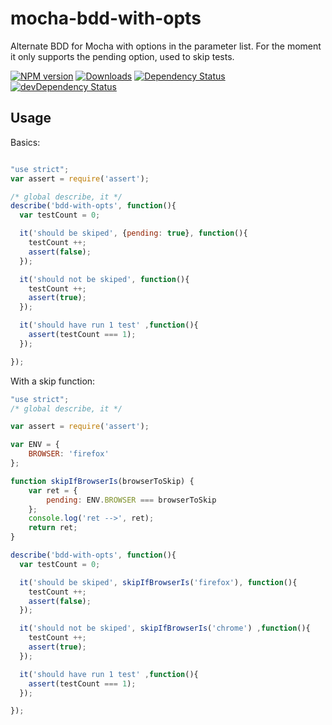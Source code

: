 # mocha-bdd-with-opts

Alternate BDD for Mocha with options in the parameter list. For the moment
it only supports the pending option, used to skip tests.

[![NPM version](http://img.shields.io/npm/v/bdd-with-opts.svg)](https://npmjs.org/package/bdd-with-opts) 
[![Downloads](http://img.shields.io/npm/dm/bdd-with-opts.svg)](https://npmjs.org/package/bdd-with-opts)
[![Dependency Status](https://david-dm.org/sebv/mocha-bdd-with-opts.svg)](https://david-dm.org/sebv/mocha-bdd-with-opts)
[![devDependency Status](https://david-dm.org/sebv/mocha-bdd-with-opts/dev-status.svg)](https://david-dm.org/sebv/mocha-bdd-with-opts#info=devDependencies)

## Usage

Basics:

```js

"use strict";
var assert = require('assert');

/* global describe, it */
describe('bdd-with-opts', function(){
  var testCount = 0;

  it('should be skiped', {pending: true}, function(){
    testCount ++;
    assert(false);
  });

  it('should not be skiped', function(){
    testCount ++;
    assert(true);
  });

  it('should have run 1 test' ,function(){
    assert(testCount === 1);
  });

});

```

With a skip function:

```js
"use strict";
/* global describe, it */

var assert = require('assert');

var ENV = {
    BROWSER: 'firefox'
};

function skipIfBrowserIs(browserToSkip) {
    var ret = {
        pending: ENV.BROWSER === browserToSkip
    };
    console.log('ret -->', ret);
    return ret;
}

describe('bdd-with-opts', function(){
  var testCount = 0; 

  it('should be skiped', skipIfBrowserIs('firefox'), function(){
    testCount ++;
    assert(false);
  });

  it('should not be skiped', skipIfBrowserIs('chrome') ,function(){
    testCount ++;
    assert(true);
  });

  it('should have run 1 test' ,function(){
    assert(testCount === 1);
  });

});

```

